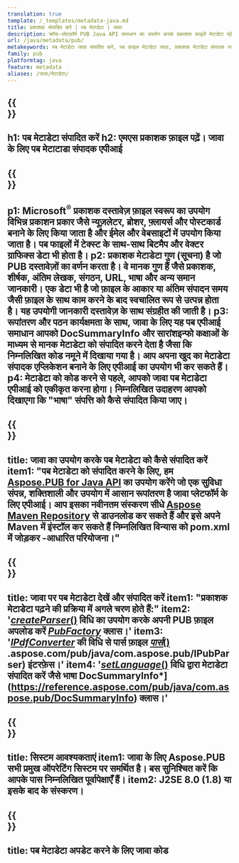 ```yaml
---
translation: true
template: /_templates/metadata-java.md
title: प्रकाशक संपादित करें | पब मेटाडेटा | जावा
description: क्रॉस-प्लेटफ़ॉर्म PUB Java API समाधान का उपयोग करके प्रकाशक फ़ाइलें मेटाडेटा पढ़ें। ऑन-प्रिमाइसेस Java API आपको समरीइन्फो और DocSummaryInfo प्रॉपर्टीज़ तक पहुँच प्रदान करता है।
url: /java/metadata/pub/
metakeywords: पब मेटाडेटा जावा संपादित करें, पब फ़ाइल मेटाडेटा जावा, प्रकाशक मेटाडेटा संपादक जावा, पब फ़ाइल मेटाडेटा जावा पढ़ें, पब मेटाडेटा जावा पढ़ें
family: pub
platformtag: java
feature: metadata
aliases: /जावा/मेटाडेटा/
---
```


{{<section banner>}}
---
h1: पब मेटाडेटा संपादित करें
h2: एमएस प्रकाशक फ़ाइल पढ़ें। जावा के लिए पब मेटाटाडा संपादक एपीआई
---

{{<section overview>}}
---
p1: Microsoft<sup>®</sup> प्रकाशक दस्तावेज़ फ़ाइल स्वरूप का उपयोग विभिन्न प्रकाशन प्रकार जैसे न्यूज़लेटर, ब्रोशर, फ़्लायर्स और पोस्टकार्ड बनाने के लिए किया जाता है और ईमेल और वेबसाइटों में उपयोग किया जाता है। पब फाइलों में टेक्स्ट के साथ-साथ बिटमैप और वेक्टर ग्राफिक्स डेटा भी होता है।
p2: प्रकाशक मेटाडेटा गुण (सूचना) है जो PUB दस्तावेज़ों का वर्णन करता है। वे मानक गुण हैं जैसे प्रकाशक, शीर्षक, अंतिम लेखक, संगठन, URL, भाषा और अन्य समान जानकारी। एक डेटा भी है जो फ़ाइल के आकार या अंतिम संपादन समय जैसी फ़ाइल के साथ काम करने के बाद स्वचालित रूप से उत्पन्न होता है। यह उपयोगी जानकारी दस्तावेज़ के साथ संग्रहीत की जाती है।
p3: रूपांतरण और पठन कार्यक्षमता के साथ, जावा के लिए यह पब एपीआई समाधान आपको DocSummaryInfo और सारांशइन्फो कक्षाओं के माध्यम से मानक मेटाडेटा को संपादित करने देता है जैसा कि निम्नलिखित कोड नमूने में दिखाया गया है। आप अपना खुद का मेटाडेटा संपादक एप्लिकेशन बनाने के लिए एपीआई का उपयोग भी कर सकते हैं।
p4: मेटाडेटा को कोड करने से पहले, आपको जावा पब मेटाडेटा एपीआई को एकीकृत करना होगा। निम्नलिखित उदाहरण आपको दिखाएगा कि "भाषा" संपत्ति को कैसे संपादित किया जाए।
---

{{<section widget>}}
---
title: जावा का उपयोग करके पब मेटाडेटा को कैसे संपादित करें
item1: "पब मेटाडेटा को संपादित करने के लिए, हम [Aspose.PUB for Java API](https://products.aspose.com/pub/java/) का उपयोग करेंगे जो एक सुविधा संपन्न, शक्तिशाली और उपयोग में आसान रूपांतरण है जावा प्लेटफॉर्म के लिए एपीआई। आप इसका नवीनतम संस्करण सीधे [Aspose Maven Repository](https://repository.aspose.com/pub/) से डाउनलोड कर सकते हैं और इसे अपने Maven में इंस्टॉल कर सकते हैं निम्नलिखित विन्यास को pom.xml में जोड़कर -आधारित परियोजना।"
---

{{<section feature1>}}
---
title: जावा पर पब मेटाडेटा देखें और संपादित करें
item1: "प्रकाशक मेटाडेटा पढ़ने की प्रक्रिया में अगले चरण होते हैं:"
item2: '[*createParser*()](https://reference.aspose.com/pub/java/com.aspose.pub/PubFactory#createParser-java.lang.String-) विधि का उपयोग करके अपनी PUB फ़ाइल अपलोड करें [*PubFactory*](https://reference.aspose.com/pub/java/com.aspose.pub/PubFactory) क्लास।'
item3: '[*IPdfConverter*](https://apireference) की विधि से पार्स फ़ाइल [*पार्स*()](https://reference.aspose.com/pub/java/com.aspose.pub/IPubParser#parse--) .aspose.com/pub/java/com.aspose.pub/IPubParser) इंटरफ़ेस।'
item4: '[*setLanguage*()](https://reference.aspose.com/pub/java/com.aspose.pub/DocSummaryInfo#setLanguage-java.lang.String-) विधि द्वारा मेटाडेटा संपादित करें जैसे भाषा DocSummaryInfo*](https://reference.aspose.com/pub/java/com.aspose.pub/DocSummaryInfo) क्लास।'
---

{{<section feature2>}}
---
title: सिस्टम आवश्यकताएं
item1: जावा के लिए Aspose.PUB सभी प्रमुख ऑपरेटिंग सिस्टम पर समर्थित है। बस सुनिश्चित करें कि आपके पास निम्नलिखित पूर्वापेक्षाएँ हैं।
item2: J2SE 8.0 (1.8) या इसके बाद के संस्करण।
---

{{<section codeexample>}}
---
title: पब मेटाडेटा अपडेट करने के लिए जावा कोड
---